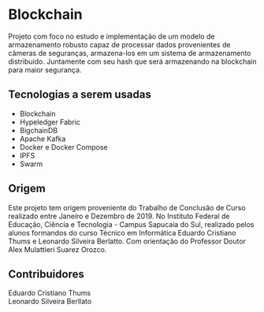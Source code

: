 # Blockchain

Projeto com foco no estudo e implementação de um modelo de armazenamento robusto capaz de processar dados provenientes de câmeras de seguranças, armazena-los em um sistema de armazenamento distribuído. Juntamente com seu hash que será armazenando na blockchain para maior segurança. 

## Tecnologias a serem usadas

* Blockchain
* Hypeledger Fabric
* BigchainDB
* Apache Kafka
* Docker e Docker Compose
* IPFS
* Swarm

## Origem

Este projeto tem origem proveniente do Trabalho de Conclusão de Curso realizado entre Janeiro e Dezembro de 2019. No Instituto Federal de Educação, Ciência e Tecnologia - Campus Sapucaia do Sul, realizado pelos alunos formandos do curso Técnico em Informática Eduardo Cristiano Thums e Leonardo Silveira Berlatto. Com orientação do Professor Doutor Alex Mulattieri Suarez Orozco.

## Contribuidores
Eduardo Cristiano Thums\
Leonardo Silveira Berllato

